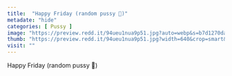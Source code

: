 ```yaml
---
title:  "Happy Friday (random pussy 📸)"
metadate: "hide"
categories: [ Pussy ]
image: "https://preview.redd.it/94ueu1nua9p51.jpg?auto=webp&s=b7d1270daefeae2c7759646442832a894766ce38"
thumb: "https://preview.redd.it/94ueu1nua9p51.jpg?width=640&crop=smart&auto=webp&s=72519fd559adba282e6168b76a1d48e35c22b824"
visit: ""
---
```

Happy Friday (random pussy 📸)
